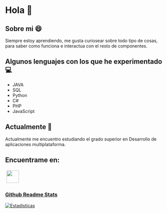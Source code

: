# Hola 👋
## Sobre mi :smile:
Siempre estoy aprendiendo, me gusta curiosear sobre todo tipo de cosas, para saber como funciona e interactua con el resto de componentes.

## Algunos lenguajes con los que he experimentado :computer:
  * JAVA
  * SQL
  * Python
  * C#
  * PHP
  * JavaScript

## Actualmente :mag_right:
Actualmente me encuentro estudiando el grado superior en Desarrollo de aplicaciones multiplataforma.

## Encuentrame en:
<a href="https://bit.ly/2McLDKT" target="_blank" rel="noopener noreferrer"><img src="https://user-images.githubusercontent.com/43465344/110965548-937f0a00-8354-11eb-825e-3e219406e279.png" height="40" style="vertical-align:top; margin:4px;"></a>

### [Github Readme Stats](https://github.com/anuraghazra/github-readme-stats)
 
 <!--
 [![Lenguajes](https://github-readme-stats.vercel.app/api/top-langs/?username=alejandrogonzaleznavarro&exclude_repo=Code&hide=Hack&layout=compact&theme=nord)](https://github.com/anuraghazra/github-readme-stats)
 -->
[![Estadisticas](https://github-readme-stats.vercel.app/api?username=alejandrogonzaleznavarro&hide=prs,issues&show_icons=true&theme=nord)](https://github.com/anuraghazra/github-readme-stats)

